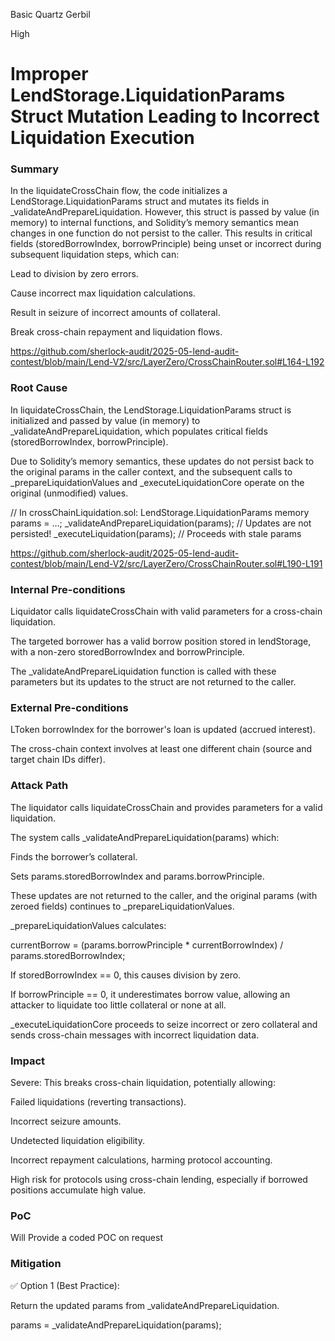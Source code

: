Basic Quartz Gerbil

High

# Improper LendStorage.LiquidationParams Struct Mutation Leading to Incorrect Liquidation Execution

### Summary

In the liquidateCrossChain flow, the code initializes a LendStorage.LiquidationParams struct and mutates its fields in _validateAndPrepareLiquidation. However, this struct is passed by value (in memory) to internal functions, and Solidity’s memory semantics mean changes in one function do not persist to the caller. This results in critical fields (storedBorrowIndex, borrowPrinciple) being unset or incorrect during subsequent liquidation steps, which can:

Lead to division by zero errors.

Cause incorrect max liquidation calculations.

Result in seizure of incorrect amounts of collateral.

Break cross-chain repayment and liquidation flows.

https://github.com/sherlock-audit/2025-05-lend-audit-contest/blob/main/Lend-V2/src/LayerZero/CrossChainRouter.sol#L164-L192

### Root Cause

In liquidateCrossChain, the LendStorage.LiquidationParams struct is initialized and passed by value (in memory) to _validateAndPrepareLiquidation, which populates critical fields (storedBorrowIndex, borrowPrinciple).

Due to Solidity’s memory semantics, these updates do not persist back to the original params in the caller context, and the subsequent calls to _prepareLiquidationValues and _executeLiquidationCore operate on the original (unmodified) values.

// In crossChainLiquidation.sol:
LendStorage.LiquidationParams memory params = ...;
_validateAndPrepareLiquidation(params);  // Updates are not persisted!
_executeLiquidation(params);             // Proceeds with stale params

https://github.com/sherlock-audit/2025-05-lend-audit-contest/blob/main/Lend-V2/src/LayerZero/CrossChainRouter.sol#L190-L191

### Internal Pre-conditions

Liquidator calls liquidateCrossChain with valid parameters for a cross-chain liquidation.

The targeted borrower has a valid borrow position stored in lendStorage, with a non-zero storedBorrowIndex and borrowPrinciple.

The _validateAndPrepareLiquidation function is called with these parameters but its updates to the struct are not returned to the caller.

### External Pre-conditions

LToken borrowIndex for the borrower's loan is updated (accrued interest).

The cross-chain context involves at least one different chain (source and target chain IDs differ).

### Attack Path

The liquidator calls liquidateCrossChain and provides parameters for a valid liquidation.

The system calls _validateAndPrepareLiquidation(params) which:

Finds the borrower’s collateral.

Sets params.storedBorrowIndex and params.borrowPrinciple.

These updates are not returned to the caller, and the original params (with zeroed fields) continues to _prepareLiquidationValues.

_prepareLiquidationValues calculates:

currentBorrow = (params.borrowPrinciple * currentBorrowIndex) / params.storedBorrowIndex;

If storedBorrowIndex == 0, this causes division by zero.

If borrowPrinciple == 0, it underestimates borrow value, allowing an attacker to liquidate too little collateral or none at all.

_executeLiquidationCore proceeds to seize incorrect or zero collateral and sends cross-chain messages with incorrect liquidation data.

### Impact

Severe: This breaks cross-chain liquidation, potentially allowing:

Failed liquidations (reverting transactions).

Incorrect seizure amounts.

Undetected liquidation eligibility.

Incorrect repayment calculations, harming protocol accounting.

High risk for protocols using cross-chain lending, especially if borrowed positions accumulate high value.

### PoC

Will Provide a coded POC on request

### Mitigation

✅ Option 1 (Best Practice):

Return the updated params from _validateAndPrepareLiquidation.

params = _validateAndPrepareLiquidation(params);